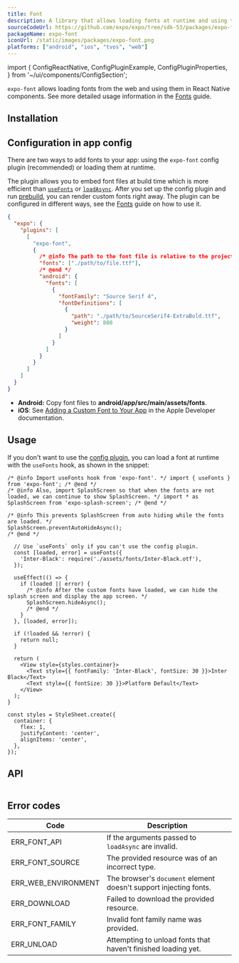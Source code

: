 ```yaml
---
title: Font
description: A library that allows loading fonts at runtime and using them in React Native components.
sourceCodeUrl: https://github.com/expo/expo/tree/sdk-53/packages/expo-font
packageName: expo-font
iconUrl: /static/images/packages/expo-font.png
platforms: ["android", "ios", "tvos", "web"]
---
```


import {
  ConfigReactNative,
  ConfigPluginExample,
  ConfigPluginProperties,
} from '~/ui/components/ConfigSection';

`expo-font` allows loading fonts from the web and using them in React Native components. See more detailed usage information in the [Fonts](/develop/user-interface/fonts/) guide.

## Installation

## Configuration in app config

There are two ways to add fonts to your app: using the `expo-font` config plugin (recommended) or loading them at runtime.

The plugin allows you to embed font files at build time which is more efficient than [`useFonts`](#usefontsmap) or [`loadAsync`](#loadasyncfontfamilyorfontmap-source). After you set up the config plugin and run [prebuild](/workflow/continuous-native-generation/#usage), you can render custom fonts right away. The plugin can be configured in different ways, see the [Fonts](/develop/user-interface/fonts/#with-expo-font-config-plugin) guide on how to use it.

```json app.json
{
  "expo": {
    "plugins": [
      [
        "expo-font",
        {
          /* @info The path to the font file is relative to the project's root. */
          "fonts": ["./path/to/file.ttf"],
          /* @end */
          "android": {
            "fonts": [
              {
                "fontFamily": "Source Serif 4",
                "fontDefinitions": [
                  {
                    "path": "./path/to/SourceSerif4-ExtraBold.ttf",
                    "weight": 800
                  }
                ]
              }
            ]
          }
        }
      ]
    ]
  }
}
```

- **Android:** Copy font files to **android/app/src/main/assets/fonts**.
- **iOS**: See [Adding a Custom Font to Your App](https://developer.apple.com/documentation/uikit/adding-a-custom-font-to-your-app) in the Apple Developer documentation.

## Usage

If you don't want to use the [config plugin](#configuration-in-app-config), you can load a font at runtime with the `useFonts` hook, as shown in the snippet:

```tsx
/* @info Import useFonts hook from 'expo-font'. */ import { useFonts } from 'expo-font'; /* @end */
/* @info Also, import SplashScreen so that when the fonts are not loaded, we can continue to show SplashScreen. */ import * as SplashScreen from 'expo-splash-screen'; /* @end */

/* @info This prevents SplashScreen from auto hiding while the fonts are loaded. */
SplashScreen.preventAutoHideAsync();
/* @end */

  // Use `useFonts` only if you can't use the config plugin.
  const [loaded, error] = useFonts({
    'Inter-Black': require('./assets/fonts/Inter-Black.otf'),
  });

  useEffect(() => {
    if (loaded || error) {
      /* @info After the custom fonts have loaded, we can hide the splash screen and display the app screen. */
      SplashScreen.hideAsync();
      /* @end */
    }
  }, [loaded, error]);

  if (!loaded && !error) {
    return null;
  }

  return (
    <View style={styles.container}>
      <Text style={{ fontFamily: 'Inter-Black', fontSize: 30 }}>Inter Black</Text>
      <Text style={{ fontSize: 30 }}>Platform Default</Text>
    </View>
  );
}

const styles = StyleSheet.create({
  container: {
    flex: 1,
    justifyContent: 'center',
    alignItems: 'center',
  },
});
```

## API

```js

```

## Error codes

| Code                | Description                                                       |
| ------------------- | ----------------------------------------------------------------- |
| ERR_FONT_API        | If the arguments passed to `loadAsync` are invalid.               |
| ERR_FONT_SOURCE     | The provided resource was of an incorrect type.                   |
| ERR_WEB_ENVIRONMENT | The browser's `document` element doesn't support injecting fonts. |
| ERR_DOWNLOAD        | Failed to download the provided resource.                         |
| ERR_FONT_FAMILY     | Invalid font family name was provided.                            |
| ERR_UNLOAD          | Attempting to unload fonts that haven't finished loading yet.     |